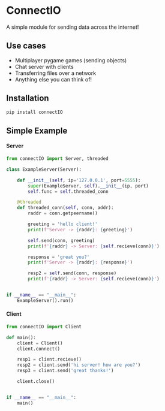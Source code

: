 # ConnectIO
A simple module for sending data across the internet!

## Use cases
- Multiplayer pygame games (sending objects)
- Chat server with clients
- Transferring files over a network
- Anything else you can think of!

## Installation
```cmd
pip install connectIO
```

## Simple Example
#### Server
```python
from connectIO import Server, threaded

class ExampleServer(Server):

    def __init__(self, ip='127.0.0.1', port=5555):
        super(ExampleServer, self).__init__(ip, port)
        self.func = self.threaded_conn

    @threaded
    def threaded_conn(self, conn, addr):
        raddr = conn.getpeername()

        greeting = 'hello client!'
        print(f'Server -> {raddr}: {greeting}')

        self.send(conn, greeting)
        print(f'{raddr} -> Server: {self.recieve(conn)}')

        response = 'great you?'
        print(f'Server -> {raddr}: {response}')

        resp2 = self.send(conn, response)
        print(f'{raddr} -> Server: {self.recieve(conn)}')


if __name__ == "__main__":
    ExampleServer().run()
```
#### Client
```py
from connectIO import Client

def main():
    client = Client()
    client.connect()

    resp1 = client.recieve()
    resp2 = client.send('hi server! how are you?')
    resp3 = client.send('great thanks!')

    client.close()


if __name__ == "__main__":
    main()
```
